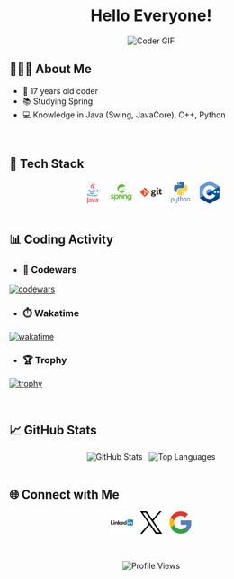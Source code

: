 <!-- Project Title -->
<h1 align="center"> Hello Everyone! </h1>

<!-- GIF -->
<p align="center">
  <img src="https://i.pinimg.com/originals/04/9a/66/049a66a882a54de0d228c247760bb384.gif" alt="Coder GIF" height="200px" width="355px"/>
</p>

<!-- About Me -->
## 👨🏻‍🎓 About Me

- 🚀 17 years old coder
- 📚 Studying Spring
- 💻 Knowledge in Java (Swing, JavaCore), C++, Python

<br>

<!-- Tech Stack -->
## 🔧 Tech Stack

<div align="center">
  <img src="https://github.com/devicons/devicon/blob/master/icons/java/java-original-wordmark.svg" title="Java" alt="Java" width="40" height="40"/>
  &nbsp;
  <img src="https://github.com/devicons/devicon/blob/master/icons/spring/spring-original-wordmark.svg" title="Spring" alt="Spring" width="40" height="40"/>
  &nbsp;
  <img src="https://github.com/devicons/devicon/blob/master/icons/git/git-original-wordmark.svg" title="Git" alt="Git" width="40" height="40"/>
  &nbsp;
  <img src="https://github.com/devicons/devicon/blob/master/icons/python/python-original-wordmark.svg" title="Python" alt="Python" width="40" height="40"/>
  &nbsp;
  <img src="https://github.com/devicons/devicon/blob/master/icons/cplusplus/cplusplus-original.svg" title="C++" alt="C++" width="40" height="40"/>
</div>

<br>

<!-- WakaTime Stats -->
## 📊 Coding Activity
- ### 🥋 Codewars
[![codewars](https://www.codewars.com/users/RaingGOR/badges/large)](https://www.codewars.com/users/RaingGOR/badges/large)

- ### ⏱️ Wakatime
[![wakatime](https://wakatime.com/badge/user/60927bc0-7487-4783-a7f5-fefdc2f692ed.svg)](https://wakatime.com/@60927bc0-7487-4783-a7f5-fefdc2f692ed)

- ### 🏆 Trophy
[![trophy](https://github-profile-trophy.vercel.app/?username=RaingGor&theme=dracula)](https://github.com/RaingGor/github-profile-trophy)


<br>

<!-- GitHub Stats -->
## 📈 GitHub Stats
<div align="center">
  <img src="https://github-readme-stats.vercel.app/api?username=RaingGor&show_icons=true&theme=dracula" alt="GitHub Stats" width="400px"/>
  &nbsp;
  <img src="https://github-readme-stats.vercel.app/api/top-langs/?username=RaingGor&layout=compact&theme=dracula" alt="Top Languages" width="335px"/>
</div>

<br>

<!-- Social Media -->
## 🌐 Connect with Me

<p align="center">
  <a href="https://linkedin.com/in/your-linkedin"><img src="https://github.com/devicons/devicon/blob/master/icons/linkedin/linkedin-original-wordmark.svg" title="LinkedIn" alt="LinkedIn" width="40" height="40"/></a>
  &nbsp;
  <a href="https://twitter.com/your-twitter"><img src="https://github.com/devicons/devicon/blob/master/icons/twitter/twitter-original.svg" title="Twitter" alt="Twitter" width="40" height="40"/></a>
  &nbsp;
  <a href="mailto:your-email@example.com"><img src="https://github.com/devicons/devicon/blob/master/icons/google/google-original.svg" title="Gmail" alt="Gmail" width="40" height="40"/></a>
</p>

<br>

<!-- Footer -->
<p align="center">
  <img src="https://komarev.com/ghpvc/?username=RaingGor&style=flat-square&color=blue" alt="Profile Views"/>
</p>


